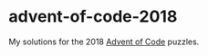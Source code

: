 # advent-of-code-2018

My solutions for the 2018 [Advent of Code](https://adventofcode.com) puzzles.
